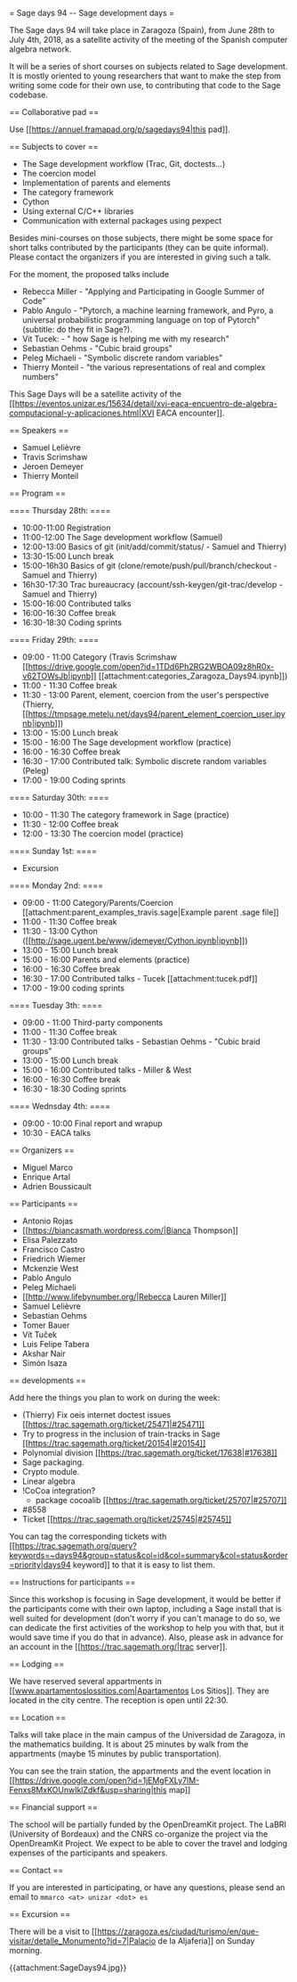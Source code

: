 = Sage days 94 -- Sage development days =


The Sage days 94 will take place in Zaragoza (Spain),
from June 28th to July 4th, 2018, as a satellite activity
of the meeting of the Spanish computer algebra network.

It will be a series of short courses on subjects related to Sage development.
It is mostly oriented to young researchers that want to make the step from
writing some code for their own use, to contributing that code to the Sage codebase.

== Collaborative pad ==

Use [[https://annuel.framapad.org/p/sagedays94|this pad]].

== Subjects to cover  ==

 * The Sage development workflow (Trac, Git, doctests...)
 * The coercion model
 * Implementation of parents and elements
 * The category framework
 * Cython
 * Using external C/C++ libraries
 * Communication with external packages using pexpect

Besides mini-courses on those subjects, there might be some space for short talks
contributed by the participants (they can be quite informal). Please contact the
organizers if you are interested in giving such a talk.

For the moment, the proposed talks include

 * Rebecca Miller - "Applying and Participating in Google Summer of Code"
 * Pablo Angulo - "Pytorch, a machine learning framework, and Pyro, a universal probabilistic programming language on top of Pytorch" (subtitle: do they fit in Sage?).
 * Vit Tucek: - " how Sage is helping me with my research"
 * Sebastian Oehms - "Cubic braid groups"
 * Peleg Michaeli - "Symbolic discrete random variables"
 * Thierry Monteil - "the various representations of real and complex numbers"




This Sage Days will be a satellite activity of the
[[https://eventos.unizar.es/15634/detail/xvi-eaca-encuentro-de-algebra-computacional-y-aplicaciones.html|XVI EACA encounter]].

== Speakers  ==

 * Samuel Lelièvre
 * Travis Scrimshaw
 * Jeroen Demeyer
 * Thierry Monteil

== Program  ==

==== Thursday 28th: ====

 * 10:00-11:00 Registration
 * 11:00-12:00 The Sage development workflow (Samuel)
 * 12:00-13:00 Basics of git (init/add/commit/status/ - Samuel and Thierry)
 * 13:30-15:00 Lunch break
 * 15:00-16h30 Basics of git (clone/remote/push/pull/branch/checkout - Samuel and Thierry)
 * 16h30-17:30 Trac bureaucracy (account/ssh-keygen/git-trac/develop - Samuel and Thierry)
 * 15:00-16:00 Contributed talks
 * 16:00-16:30 Coffee break
 * 16:30-18:30 Coding sprints

==== Friday 29th: ====

 * 09:00 - 11:00 Category (Travis Scrimshaw [[https://drive.google.com/open?id=1TDd6Ph2RG2WBOA09z8hR0x-v62TOWsJb|ipynb]] [[attachment:categories_Zaragoza_Days94.ipynb]])
 * 11:00 - 11:30 Coffee break
 * 11:30 - 13:00 Parent, element, coercion from the user's perspective (Thierry, [[https://tmpsage.metelu.net/days94/parent_element_coercion_user.ipynb|ipynb]])
 * 13:00 - 15:00 Lunch break
 * 15:00 - 16:00 The Sage development workflow (practice)
 * 16:00 - 16:30 Coffee break
 * 16:30 - 17:00 Contributed talk: Symbolic discrete random variables (Peleg)
 * 17:00 - 19:00 Coding sprints

==== Saturday 30th: ====

 * 10:00 - 11:30 The category framework in Sage (practice)
 * 11:30 - 12:00 Coffee break
 * 12:00 - 13:30 The coercion model (practice)

==== Sunday 1st: ====

 * Excursion

==== Monday 2nd: ====

 * 09:00 - 11:00 Category/Parents/Coercion [[attachment:parent_examples_travis.sage|Example parent .sage file]]
 * 11:00 - 11:30 Coffee break
 * 11:30 - 13:00 Cython ([[http://sage.ugent.be/www/jdemeyer/Cython.ipynb|ipynb]])
 * 13:00 - 15:00 Lunch break
 * 15:00 - 16:00 Parents and elements (practice)
 * 16:00 - 16:30 Coffee break
 * 16:30 - 17:00 Contributed talks - Tucek [[attachment:tucek.pdf]]
 * 17:00 - 19:00 coding sprints

==== Tuesday 3th: ====

 * 09:00 - 11:00 Third-party components
 * 11:00 - 11:30 Coffee break
 * 11:30 - 13:00 Contributed talks - Sebastian Oehms - "Cubic braid groups"
 * 13:00 - 15:00 Lunch break
 * 15:00 - 16:00 Contributed talks - Miller & West
 * 16:00 - 16:30 Coffee break
 * 16:30 - 18:30 Coding sprints

==== Wednsday 4th: ====

 * 09:00 - 10:00 Final report and wrapup
 * 10:30 - EACA talks

== Organizers ==

 * Miguel Marco
 * Enrique Artal
 * Adrien Boussicault

== Participants ==

 * Antonio Rojas
 * [[https://biancasmath.wordpress.com/|Bianca Thompson]]
 * Elisa Palezzato
 * Francisco Castro
 * Friedrich Wiemer
 * Mckenzie West
 * Pablo Angulo
 * Peleg Michaeli
 * [[http://www.lifebynumber.org/|Rebecca Lauren Miller]]
 * Samuel Lelièvre
 * Sebastian Oehms
 * Tomer Bauer
 * Vít Tuček
 * Luis Felipe Tabera
 * Akshar Nair
 * Simón Isaza

== developments ==

Add here the things you plan to work on during the week:

 * (Thierry) Fix oeis internet doctest issues [[https://trac.sagemath.org/ticket/25471|#25471]]
 * Try to progress in the inclusion of train-tracks in Sage [[https://trac.sagemath.org/ticket/20154|#20154]]
 * Polynomial division [[https://trac.sagemath.org/ticket/17638|#17638]]
 * Sage packaging.
 * Crypto module.
 * Linear algebra
 * !CoCoa  integration?
   * package cocoalib [[https://trac.sagemath.org/ticket/25707|#25707]]
 * #8558
 * Ticket [[https://trac.sagemath.org/ticket/25745|#25745]]



You can tag the corresponding tickets with [[https://trac.sagemath.org/query?keywords=~days94&group=status&col=id&col=summary&col=status&order=priority|days94 keyword]] to that it is easy to list them.


== Instructions for participants ==

Since this workshop is focusing in Sage development, it would be
better if the participants come with their own laptop, including
a Sage install that is well suited for development (don't worry
if you can't manage to do so, we can dedicate the first activities
of the workshop to help you with that, but it would save time if
you do that in advance). Also, please ask in advance for an account
in the [[https://trac.sagemath.org/|trac server]].
 
== Lodging ==

We have reserved several appartments in [[www.apartamentoslossitios.com|Apartamentos Los Sitios]]. They are located in the city centre. The reception is open until 22:30.

== Location ==

Talks will take place in the main campus of the Universidad de Zaragoza, in the mathematics building. It is about 25 minutes by walk from the appartments (maybe 15 minutes by public transportation).

You can see the train station, the appartments and the event location in [[https://drive.google.com/open?id=1jEMgFXLy7lM-Fenxs8MxKOUnwIklZdkf&usp=sharing|this map]]

== Financial support ==

The school will be partially funded by the OpenDreamKit project.
The LaBRI (University of Bordeaux) and the CNRS co-organize the
project via the OpenDreamKit Project. We expect to be able to cover
the travel and lodging expenses of the participants and speakers.

== Contact ==

If you are interested in participating, or have any questions,
please send an email to `mmarco <at> unizar <dot> es`


== Excursion ==

There will be a visit to [[https://zaragoza.es/ciudad/turismo/en/que-visitar/detalle_Monumento?id=7|Palacio de la Aljaferia]] on Sunday morning. 

{{attachment:SageDays94.jpg}}

